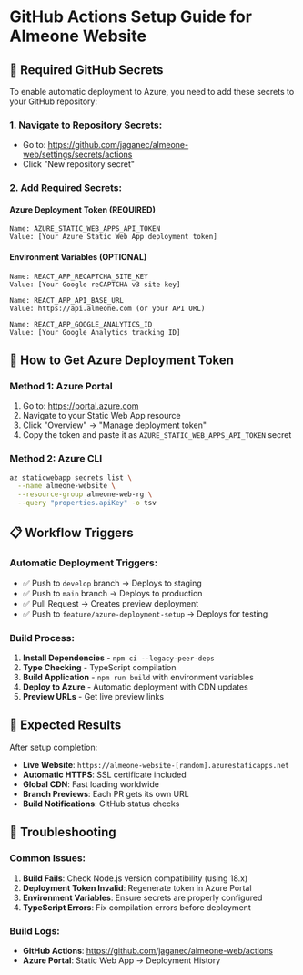 # GitHub Actions Setup Guide for Almeone Website

## 🔐 Required GitHub Secrets

To enable automatic deployment to Azure, you need to add these secrets to your GitHub repository:

### **1. Navigate to Repository Secrets:**
- Go to: https://github.com/jaganec/almeone-web/settings/secrets/actions
- Click "New repository secret"

### **2. Add Required Secrets:**

#### **Azure Deployment Token (REQUIRED)**
```
Name: AZURE_STATIC_WEB_APPS_API_TOKEN
Value: [Your Azure Static Web App deployment token]
```

#### **Environment Variables (OPTIONAL)**
```
Name: REACT_APP_RECAPTCHA_SITE_KEY
Value: [Your Google reCAPTCHA v3 site key]

Name: REACT_APP_API_BASE_URL
Value: https://api.almeone.com (or your API URL)

Name: REACT_APP_GOOGLE_ANALYTICS_ID
Value: [Your Google Analytics tracking ID]
```

## 🚀 How to Get Azure Deployment Token

### **Method 1: Azure Portal**
1. Go to: https://portal.azure.com
2. Navigate to your Static Web App resource
3. Click "Overview" → "Manage deployment token"
4. Copy the token and paste it as `AZURE_STATIC_WEB_APPS_API_TOKEN` secret

### **Method 2: Azure CLI**
```bash
az staticwebapp secrets list \
  --name almeone-website \
  --resource-group almeone-web-rg \
  --query "properties.apiKey" -o tsv
```

## 📋 Workflow Triggers

### **Automatic Deployment Triggers:**
- ✅ Push to `develop` branch → Deploys to staging
- ✅ Push to `main` branch → Deploys to production  
- ✅ Pull Request → Creates preview deployment
- ✅ Push to `feature/azure-deployment-setup` → Deploys for testing

### **Build Process:**
1. **Install Dependencies** - `npm ci --legacy-peer-deps`
2. **Type Checking** - TypeScript compilation
3. **Build Application** - `npm run build` with environment variables
4. **Deploy to Azure** - Automatic deployment with CDN updates
5. **Preview URLs** - Get live preview links

## 🎯 Expected Results

After setup completion:
- **Live Website**: `https://almeone-website-[random].azurestaticapps.net`
- **Automatic HTTPS**: SSL certificate included
- **Global CDN**: Fast loading worldwide
- **Branch Previews**: Each PR gets its own URL
- **Build Notifications**: GitHub status checks

## 🔧 Troubleshooting

### **Common Issues:**
1. **Build Fails**: Check Node.js version compatibility (using 18.x)
2. **Deployment Token Invalid**: Regenerate token in Azure Portal
3. **Environment Variables**: Ensure secrets are properly configured
4. **TypeScript Errors**: Fix compilation errors before deployment

### **Build Logs:**
- **GitHub Actions**: https://github.com/jaganec/almeone-web/actions
- **Azure Portal**: Static Web App → Deployment History